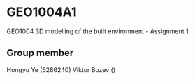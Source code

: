 # GEO1004A1
GEO1004 3D modelling of the built environment - Assignment 1

## Group member
Hongyu Ye (6286240)
Viktor Bozev ()
